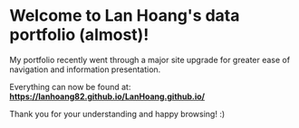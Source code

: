 # Welcome to Lan Hoang's data portfolio (almost)!

My portfolio recently went through a major site upgrade for greater ease of navigation and information presentation. 

Everything can now be found at: **https://lanhoang82.github.io/LanHoang.github.io/**

Thank you for your understanding and happy browsing! :)
